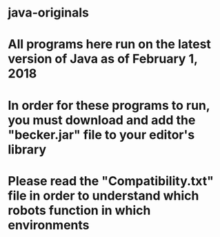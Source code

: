 # java-originals
# All programs here run on the latest version of Java as of February 1, 2018
# In order for these programs to run, you must download and add the "becker.jar" file to your editor's library
# Please read the "Compatibility.txt" file in order to understand which robots function in which environments
